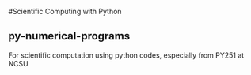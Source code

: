 #Scientific Computing with Python
## py-numerical-programs
For scientific computation using python codes, especially from PY251 at NCSU
